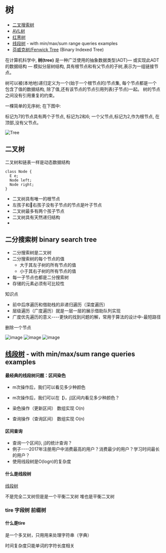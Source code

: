 # 树

* [二叉搜索树](binary-search-tree)
* [AVL树](avl-tree)
* [红黑树](red-black-tree)
* [线段树](segment-tree) - with min/max/sum range queries examples
* [芬威克树/Fenwick Tree](fenwick-tree) (Binary Indexed Tree)

在计算机科学中, **树(tree)** 是一种广泛使用的抽象数据类型(ADT)— 或实现此ADT的数据结构 — 模拟分层树结构, 具有根节点和有父节点的子树,表示为一组链接节点。

树可以被(本地地)递归定义为一个(始于一个根节点的)节点集, 每个节点都是一个包含了值的数据结构, 除了值,还有该节点的节点引用列表(子节点)一起。
树的节点之间没有引用重复的约束。

一棵简单的无序树; 在下图中:

标记为7的节点具有两个子节点, 标记为2和6; 
一个父节点,标记为2,作为根节点, 在顶部,没有父节点。

![Tree](https://upload.wikimedia.org/wikipedia/commons/f/f7/Binary_tree.svg)


## 二叉树

二叉树和链表一样是动态数据结构

```
class Node {
  E e;
  Node left;
  Node right;
}
```
- 二叉树具有唯一的根节点
- 左孩子和右孩子没有子节点的节点是叶子节点
- 二叉树最多有两个孩子节点
- 二叉树具有天然递归结构
- 


## 二分搜索树 binary search tree

- 二分搜索树是二叉树
- 二分搜索树的每个节点的值
  - 大于其左子树的所有节点的值
  - 小于其右子树的所有节点的值
- 每一子节点也都是二分搜索树
- 存储的元素必须有可比较性

知识点

- 前中后序遍历和借助栈的非递归遍历（深度遍历）
- 层级遍历（广度遍历）就是一层一层的展示借助队列实现
- 广度优先遍历的意义----更快的找到问题的解，常用于算法的设计中-最短路径

删除一个节点

![image](https://zky.koocdn.com/club/picture/61ec0508751d4db79db3cfffcac8fe38.png)
![image](https://zky.koocdn.com/club/picture/ec4b9873e30c41f2bcd86b1a664d7bad.png)
![image](https://zky.koocdn.com/club/picture/392962c220a04ceaaa32eaf6fc7b64af.jpg)

## [线段树](segment-tree) - with min/max/sum range queries examples

#### 最经典的线段树问题：区间染色

- m次操作后，我们可以看见多少种颜色
- m次操作后，我们可以在【i，j]区间内看见多少种颜色？

- 染色操作（更新区间） 数组实现  O(n)
- 查询操作（查询区间） 数组实现  O(n)


#### 区间查询

- 查询一个区间[i, j]的统计查询？
- 例子----2017年注册用户中消费最高的用户？消费最少的用户？学习时间最长的用户？
- 使用线段树是O(logn)的复杂度

#### 什么是线段树

[线段树](https://zky.koocdn.com/club/picture/e36845cae84a49a6a8c40febc5127000.jpeg)

不是完全二叉树但是是一个平衡二叉树 堆也是平衡二叉树

### tire 字段树   前缀树

#### 什么是tire

是一个多叉树，只用用来处理字符串（字典）

时间复杂度只能单词的字符长度相关


